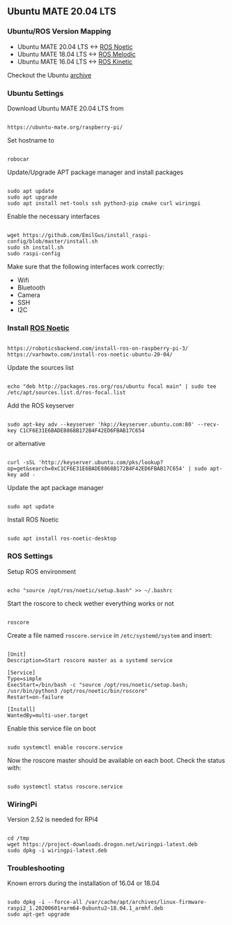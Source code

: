 ## Ubuntu MATE 20.04 LTS

### Ubuntu/ROS Version Mapping
- Ubuntu MATE 20.04 LTS <-> [ROS Noetic](http://wiki.ros.org/noetic)
- Ubuntu MATE 18.04 LTS <-> [ROS Melodic](http://wiki.ros.org/melodic)
- Ubuntu MATE 16.04 LTS <-> [ROS Kinetic](http://wiki.ros.org/kinetic)

Checkout the Ubuntu [archive](https://releases.ubuntu-mate.org/archived/)

### Ubuntu Settings

Download Ubuntu MATE 20.04 LTS from
<pre><code>
https://ubuntu-mate.org/raspberry-pi/
</code></pre>

Set hostname to
<pre><code>
robocar
</code></pre>

Update/Upgrade APT package manager and install packages
<pre><code>
sudo apt update
sudo apt upgrade
sudo apt install net-tools ssh python3-pip cmake curl wiringpi
</code></pre>

Enable the necessary interfaces
<pre><code>
wget https://github.com/EmilGus/install_raspi-config/blob/master/install.sh
sudo sh install.sh
sudo raspi-config
</code></pre>

Make sure that the following interfaces work correctly:
- Wifi
- Bluetooth
- Camera
- SSH
- I2C

### Install [ROS Noetic](http://wiki.ros.org/noetic)
<pre><code>
https://roboticsbackend.com/install-ros-on-raspberry-pi-3/
https://varhowto.com/install-ros-noetic-ubuntu-20-04/
</code></pre>

Update the sources list
<pre><code>
echo "deb http://packages.ros.org/ros/ubuntu focal main" | sudo tee /etc/apt/sources.list.d/ros-focal.list
</code></pre>

Add the ROS keyserver
<pre><code>
sudo apt-key adv --keyserver 'hkp://keyserver.ubuntu.com:80' --recv-key C1CF6E31E6BADE8868B172B4F42ED6FBAB17C654
</code></pre>

or alternative
<pre><code>
curl -sSL 'http://keyserver.ubuntu.com/pks/lookup?op=get&search=0xC1CF6E31E6BADE8868B172B4F42ED6FBAB17C654' | sudo apt-key add -
</code></pre>

Update the apt package manager
<pre><code>
sudo apt update
</code></pre>

Install ROS Noetic
<pre><code>
sudo apt install ros-noetic-desktop
</code></pre>


### ROS Settings
Setup ROS environment
<pre><code>
echo "source /opt/ros/noetic/setup.bash" >> ~/.bashrc
</code></pre>

Start the roscore to check wether everything works or not
<pre><code>
roscore
</code></pre>

Create a file named `roscore.service` in `/etc/systemd/system` and insert:
<pre><code>
[Unit]
Description=Start roscore master as a systemd service

[Service]
Type=simple
ExecStart=/bin/bash -c "source /opt/ros/noetic/setup.bash; /usr/bin/python3 /opt/ros/noetic/bin/roscore"
Restart=on-failure

[Install]
WantedBy=multi-user.target
</code></pre>

Enable this service file on boot
<pre><code>
sudo systemctl enable roscore.service
</code></pre>

Now the roscore master should be available on each boot. Check the status with:
<pre><code>
sudo systemctl status roscore.service
</code></pre>

### WiringPi
Version 2.52 is needed for RPi4
<pre><code>
cd /tmp
wget https://project-downloads.drogon.net/wiringpi-latest.deb
sudo dpkg -i wiringpi-latest.deb
</code></pre>

### Troubleshooting 

Known errors during the installation of 16.04 or 18.04
<pre><code>
sudo dpkg -i --force-all /var/cache/apt/archives/linux-firmware-raspi2_1.20200601+arm64-0ubuntu2~18.04.1_armhf.deb
sudo apt-get upgrade
</code></pre>
